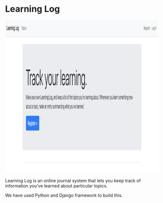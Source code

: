 <h1>Learning Log</h1>
<img src="/images/Learning Log Homepage.png" width="500" height="500">
<p>Learning Log is an online journal system that lets you keep track of information you’ve learned about particular topics.</p>
<p>We have used Python and Django framework to build this.</p>

